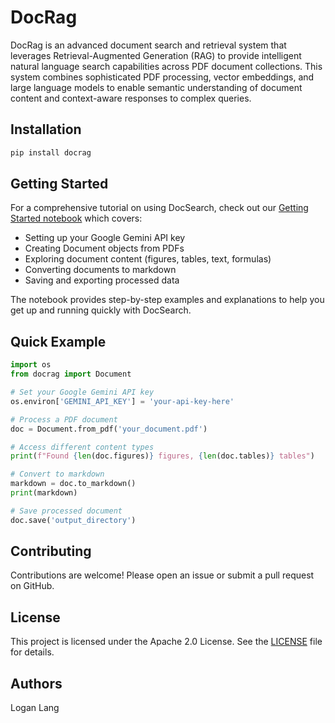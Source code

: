 # DocRag

DocRag is an advanced document search and retrieval system that leverages Retrieval-Augmented Generation (RAG) to provide intelligent natural language search capabilities across PDF document collections. This system combines sophisticated PDF processing, vector embeddings, and large language models to enable semantic understanding of document content and context-aware responses to complex queries.

## Installation

```bash
pip install docrag
```

## Getting Started

For a comprehensive tutorial on using DocSearch, check out our [Getting Started notebook](examples/01-Getting%20Started.ipynb) which covers:

- Setting up your Google Gemini API key
- Creating Document objects from PDFs
- Exploring document content (figures, tables, text, formulas)
- Converting documents to markdown
- Saving and exporting processed data

The notebook provides step-by-step examples and explanations to help you get up and running quickly with DocSearch.

## Quick Example

```python
import os
from docrag import Document

# Set your Google Gemini API key
os.environ['GEMINI_API_KEY'] = 'your-api-key-here'

# Process a PDF document
doc = Document.from_pdf('your_document.pdf')

# Access different content types
print(f"Found {len(doc.figures)} figures, {len(doc.tables)} tables")

# Convert to markdown
markdown = doc.to_markdown()
print(markdown)

# Save processed document
doc.save('output_directory')
```

## Contributing

Contributions are welcome! Please open an issue or submit a pull request on GitHub.


## License

This project is licensed under the Apache 2.0 License. See the [LICENSE](LICENSE) file for details.


## Authors
Logan Lang
